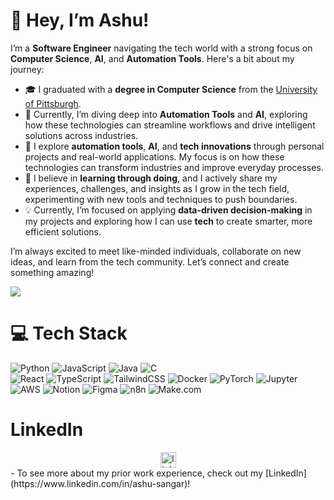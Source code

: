 <!-- Level 3: Add custom code -->

# 👋 Hey, I’m Ashu!

I’m a **Software Engineer** navigating the tech world with a strong focus on **Computer Science**, **AI**, and **Automation Tools**. Here's a bit about my journey:

- 🎓 I graduated with a **degree in Computer Science** from the [University of Pittsburgh](https://youtu.be/Dd_4zfmY-aA?si=3NnnJ-j5ls7johlv).
- 🤖 Currently, I’m diving deep into **Automation Tools** and **AI**, exploring how these technologies can streamline workflows and drive intelligent solutions across industries.
- 🎥 I explore **automation tools**, **AI**, and **tech innovations** through personal projects and real-world applications. My focus is on how these technologies can transform industries and improve everyday processes.
- 🌱 I believe in **learning through doing**, and I actively share my experiences, challenges, and insights as I grow in the tech field, experimenting with new tools and techniques to push boundaries.
- 💡 Currently, I’m focused on applying **data-driven decision-making** in my projects and exploring how I can use **tech** to create smarter, more efficient solutions.

I’m always excited to meet like-minded individuals, collaborate on new ideas, and learn from the tech community. Let’s connect and create something amazing!

<!-- GitHub stats from https://github.com/anuraghazra/github-readme-stats -->
![](https://github-readme-stats.vercel.app/api?username=ashu-sangar&theme=radical&hide_border=false&include_all_commits=true&count_private=true)<br/>

# 💻 Tech Stack
<!-- Badges from https://github.com/Ileriayo/markdown-badges -->
![Python](https://img.shields.io/badge/python-3670A0?style=for-the-badge&logo=python&logoColor=ffdd54)
![JavaScript](https://img.shields.io/badge/javascript-%23323330.svg?style=for-the-badge&logo=javascript&logoColor=%23F7DF1E)
![Java](https://img.shields.io/badge/java-%23ED8B00.svg?style=for-the-badge&logo=openjdk&logoColor=white)
![C](https://img.shields.io/badge/c-%2300599C.svg?style=for-the-badge&logo=c&logoColor=white)<br/>
![React](https://img.shields.io/badge/react-%2320232a.svg?style=for-the-badge&logo=react&logoColor=%2361DAFB)
![TypeScript](https://img.shields.io/badge/typescript-%23007ACC.svg?style=for-the-badge&logo=typescript&logoColor=white)
![TailwindCSS](https://img.shields.io/badge/tailwindcss-%2338B2AC.svg?style=for-the-badge&logo=tailwind-css&logoColor=white)
![Docker](https://img.shields.io/badge/docker-%232496ED.svg?style=for-the-badge&logo=docker&logoColor=white)
![PyTorch](https://img.shields.io/badge/pytorch-%23EE4C2C.svg?style=for-the-badge&logo=pytorch&logoColor=white)
![Jupyter](https://img.shields.io/badge/jupyter-%23F37626.svg?style=for-the-badge&logo=jupyter&logoColor=white)<br/>
![AWS](https://img.shields.io/badge/aws-%23FF9900.svg?style=for-the-badge&logo=amazon-aws&logoColor=white)
![Notion](https://img.shields.io/badge/Notion-%23000000.svg?style=for-the-badge&logo=notion&logoColor=white)
![Figma](https://img.shields.io/badge/figma-%23F24E1E.svg?style=for-the-badge&logo=figma&logoColor=white)
![n8n](https://img.shields.io/badge/n8n-%2300D4A0.svg?style=for-the-badge&logo=n8n&logoColor=white)
![Make.com](https://img.shields.io/badge/make.com-%23F25F1C.svg?style=for-the-badge&logo=make&logoColor=white)

# LinkedIn
<div align="center">
  <a href="https://www.linkedin.com/in/ashu-sangar" target="_blank">
    <img src="https://img.shields.io/static/v1?message=LinkedIn&logo=linkedin&label=&color=0077B5&logoColor=white&labelColor=&style=for-the-badge" height="25" alt="linkedin logo" />
  </a>
</div>
- To see more about my prior work experience, check out my [LinkedIn](https://www.linkedin.com/in/ashu-sangar)!
